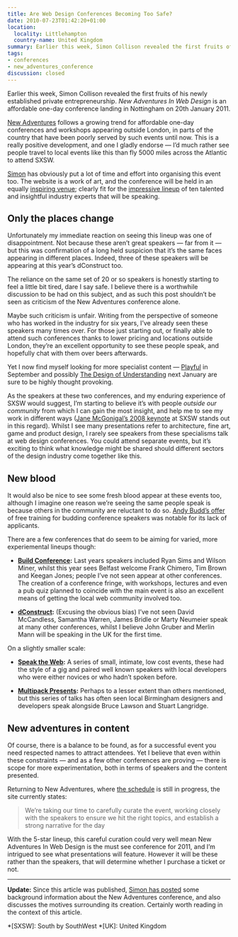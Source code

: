 ```yaml
---
title: Are Web Design Conferences Becoming Too Safe?
date: 2010-07-23T01:42:20+01:00
location:
  locality: Littlehampton
  country-name: United Kingdom
summary: Earlier this week, Simon Collison revealed the first fruits of his newly established private entrepreneurship. *New Adventures In Web Design* is an affordable one-day conference landing in Nottingham on 20th January 2011.
tags:
- conferences
- new_adventures_conference
discussion: closed
---
```

Earlier this week, Simon Collison revealed the first fruits of his newly established private entrepreneurship. *New Adventures In Web Design* is an affordable one-day conference landing in Nottingham on 20th January 2011.

[New Adventures][1] follows a growing trend for affordable one-day conferences and workshops appearing outside London, in parts of the country that have been poorly served by such events until now. This is a really positive development, and one I gladly endorse — I’d much rather see people travel to local events like this than fly 5000 miles across the Atlantic to attend SXSW.

[Simon][2] has obviously put a lot of time and effort into organising this event too. The website is a work of art, and the conference will be held in an equally [inspiring venue][3]; clearly fit for the [impressive lineup][4] of ten talented and insightful industry experts that will be speaking.

## Only the places change

Unfortunately my immediate reaction on seeing this lineup was one of disappointment. Not because these aren’t great speakers — far from it — but this was confirmation of a long held suspicion that it’s the same faces appearing in different places. Indeed, three of these speakers will be appearing at this year’s dConstruct too.

The reliance on the same set of 20 or so speakers is honestly starting to feel a little bit tired, dare I say safe. I believe there is a worthwhile discussion to be had on this subject, and as such this post shouldn’t be seen as criticism of the New Adventures conference alone.

Maybe such criticism is unfair. Writing from the perspective of someone who has worked in the industry for six years, I’ve already seen these speakers many times over. For those just starting out, or finally able to attend such conferences thanks to lower pricing and locations outside London, they’re an excellent opportunity to see these people speak, and hopefully chat with them over beers afterwards.

Yet I now find myself looking for more specialist content — [Playful][5] in September and possibly [The Design of Understanding][6] next January are sure to be highly thought provoking.

As the speakers at these two conferences, and my enduring experience of SXSW would suggest, I’m starting to believe it’s with people *outside our community* from which I can gain the most insight, and help me to see my work in different ways ([Jane McGonigal’s 2008 keynote][7] at SXSW stands out in this regard). Whilst I see many presentations refer to architecture, fine art, game and product design, I rarely see speakers from these specialisms talk at web design conferences. You could attend separate events, but it’s exciting to think what knowledge might be shared should different sectors of the design industry come together like this.

## New blood

It would also be nice to see some fresh blood appear at these events too, although I imagine one reason we’re seeing the same people speak is because others in the community are reluctant to do so. [Andy Budd’s offer][8] of free training for budding conference speakers was notable for its lack of applicants.

There are a few conferences that do seem to be aiming for varied, more experiemental lineups though:

* **[Build Conference][9]:** Last years speakers included Ryan Sims and Wilson Miner, whilst this year sees Belfast welcome Frank Chimero, Tim Brown and Keegan Jones; people I’ve not seen appear at other conferences. The creation of a conference fringe, with workshops, lectures and even a pub quiz planned to coincide with the main event is also an excellent means of getting the local web community involved too.

* **[dConstruct][10]:** (Excusing the obvious bias) I’ve not seen David McCandless, Samantha Warren, James Bridle or Marty Neumeier speak at many other conferences, whilst I believe John Gruber and Merlin Mann will be speaking in the UK for the first time.

On a slightly smaller scale:

* **[Speak the Web][11]:** A series of small, intimate, low cost events, these had the style of a gig and paired well known speakers with local developers who were either novices or who hadn’t spoken before.

* **[Multipack Presents][12]:** Perhaps to a lesser extent than others mentioned, but this series of talks has often seen local Birmingham designers and developers speak alongside Bruce Lawson and Stuart Langridge.

## New adventures in content

Of course, there is a balance to be found, as for a successful event you need respected names to attract attendees. Yet I believe that even within these constraints — and as a few other conferences are proving — there is scope for more experimentation, both in terms of speakers and the content presented.

Returning to New Adventures, where [the schedule][13] is still in progress, the site currently states:

> We’re taking our time to carefully curate the event, working closely with the speakers to ensure we hit the right topics, and establish a strong narrative for the day

With the 5-star lineup, this careful curation could very well mean New Adventures In Web Design is the must see conference for 2011, and I’m intrigued to see what presentations will feature. However it will be these rather than the speakers, that will determine whether I purchase a ticket or not.

***

**Update:** Since this article was published, [Simon has posted][14] some background information about the New Adventures conference, and also discusses the motives surrounding its creation. Certainly worth reading in the context of this article.

[1]: http://newadventuresconf.com/
[2]: http://colly.com/
[3]: http://newadventuresconf.com/location/
[4]: http://newadventuresconf.com/speakers/
[5]: http://www.thisisplayful.com/
[6]: http://www.thedesignofunderstanding.com/
[7]: http://www.nowpublic.com/culture/nowpublic-sxsw2008-jane-mcgonigal-arg-designer-keynote
[8]: http://www.andybudd.com/archives/2010/02/clearleft_offer/
[9]: http://buildconf.com/
[10]: http://2010.dconstruct.org/
[11]: http://speaktheweb.org/
[12]: http://multipack.co.uk/presents/
[13]: http://newadventuresconf.com/schedule/
[14]: http://colly.com/comments/new_adventures_in_web_design/

*[SXSW]: South by SouthWest
*[UK]: United Kingdom
